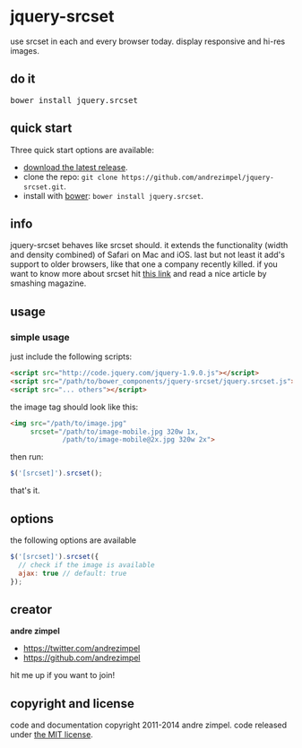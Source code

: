 jquery-srcset
==========

use srcset in each and every browser today. display responsive and hi-res images.



## do it
<pre>
bower install jquery.srcset
</pre>

## quick start

Three quick start options are available:

- [download the latest release](https://github.com/andrezimpel/jquery-srcset/archive/master.zip).
- clone the repo: `git clone https://github.com/andrezimpel/jquery-srcset.git`.
- install with [bower](http://bower.io): `bower install jquery.srcset`.

## info
jquery-srcset behaves like srcset should. it extends the functionality (width and density combined) of Safari on Mac and iOS. last but not least it add's support to older browsers, like that one a company recently killed. if you want to know more about srcset hit [this link](http://www.smashingmagazine.com/2013/08/21/webkit-implements-srcset-and-why-its-a-good-thing/) and read a nice article by smashing magazine.


## usage

### simple usage

just include the following scripts:

```html
<script src="http://code.jquery.com/jquery-1.9.0.js"></script>
<script src="/path/to/bower_components/jquery-srcset/jquery.srcset.js"></script>
<script src="... others"></script>
```

the image tag should look like this:
```html
<img src="/path/to/image.jpg"
     srcset="/path/to/image-mobile.jpg 320w 1x,
             /path/to/image-mobile@2x.jpg 320w 2x">
```

then run:

```js
$('[srcset]').srcset();
```

that's it.


## options
the following options are available
```js
$('[srcset]').srcset({
  // check if the image is available
  ajax: true // default: true
});
```


## creator

**andre zimpel**

- <https://twitter.com/andrezimpel>
- <https://github.com/andrezimpel>

hit me up if you want to join!


## copyright and license

code and documentation copyright 2011-2014 andre zimpel. code released under [the MIT license](LICENSE).

